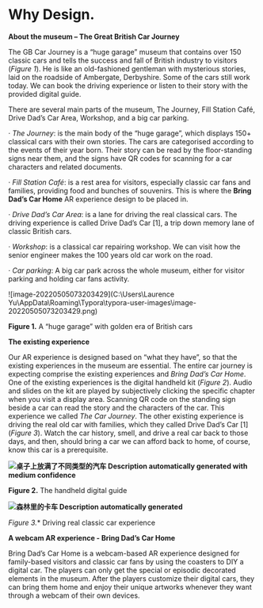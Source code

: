 # Why Design.

**About the museum – The Great British Car Journey**

The GB Car Journey is a “huge garage” museum that contains over 150 classic cars and tells the success and fall of British industry to visitors (*Figure 1*). He is like an old-fashioned gentleman with mysterious stories, laid on the roadside of Ambergate, Derbyshire. Some of the cars still work today. We can book the driving experience or listen to their story with the provided digital guide.

There are several main parts of the museum, The Journey, Fill Station Café, Drive Dad’s Car Area, Workshop, and a big car parking. 

·    *The Journey*: is the main body of the “huge garage”, which displays 150+ classical cars with their own stories. The cars are categorised according to the events of their year born. Their story can be read by the floor-standing signs near them, and the signs have QR codes for scanning for a car characters and related documents.

·    *Fill Station Café*: is a rest area for visitors, especially classic car fans and families, providing food and bunches of souvenirs. This is where the **Bring Dad’s Car Home** AR experience design to be placed in.

·    *Drive Dad’s Car Area*: is a lane for driving the real classical cars. The driving experience is called Drive Dad’s Car [1], a trip down memory lane of classic British cars.

·    *Workshop*: is a classical car repairing workshop. We can visit how the senior engineer makes the 100 years old car work on the road.

·    *Car parking*: A big car park across the whole museum, either for visitor parking and holding car fans activity.

![image-20220505073203429](C:\Users\Laurence Yu\AppData\Roaming\Typora\typora-user-images\image-20220505073203429.png)

**Figure 1.** A “huge garage” with golden era of British cars

**The existing experience**

Our AR experience is designed based on “what they have”, so that the existing experiences in the museum are essential. The entire car journey is expecting comprise the existing experiences and *Bring Dad’s Car Home*. One of the existing experiences is the digital handheld kit (*Figure 2*). Audio and slides on the kit are played by subjectively clicking the specific chapter when you visit a display area. Scanning QR code on the standing sign beside a car can read the story and the characters of the car. This experience we called *The Car Journey*. The other existing experience is driving the real old car with families, which they called Drive Dad’s Car [1] (*Figure 3*). Watch the car history, smell, and drive a real car back to those days, and then, should bring a car we can afford back to home, of course, know this car is a prerequisite. 

   **![桌子上放满了不同类型的汽车  Description automatically generated with medium confidence](file:///C:/Users/LAUREN~1/AppData/Local/Temp/msohtmlclip1/01/clip_image002.jpg)**     

**Figure 2.** The handheld digital guide             

   **![森林里的卡车  Description automatically generated](file:///C:/Users/LAUREN~1/AppData/Local/Temp/msohtmlclip1/01/clip_image004.png)**

*Figure 3.** Driving real classic car experience

**A webcam AR experience - Bring Dad’s Car Home** 

Bring Dad’s Car Home is a webcam-based AR experience designed for family-based visitors and classic car fans by using the coasters to DIY a digital car. The players can only get the special or episodic decorated elements in the museum. After the players customize their digital cars, they can bring them home and enjoy their unique artworks whenever they want through a webcam of their own devices. 



